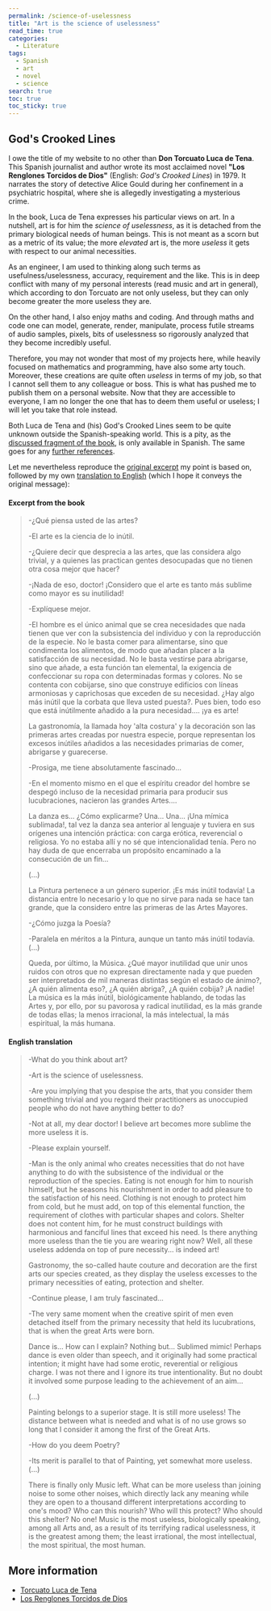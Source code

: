 ```yaml
---
permalink: /science-of-uselessness
title: "Art is the science of uselessness"
read_time: true
categories:
  - Literature
tags:
  - Spanish
  - art
  - novel
  - science
search: true
toc: true
toc_sticky: true
---
```


## God's Crooked Lines

I owe the title of my website to no other than **Don Torcuato Luca de Tena**.
This Spanish journalist and author wrote its most acclaimed novel
**"Los Renglones Torcidos de Dios"**
(English: _God's Crooked Lines_) in 1979.
It narrates the story of detective Alice Gould during her confinement in a psychiatric
hospital, where she is allegedly investigating a mysterious crime.

In the book, Luca de Tena expresses his particular views on art.
In a nutshell, art is for him the _science of uselessness_, as it is detached
from the primary biological needs of human beings.
This is not meant as a scorn but
as a metric of its value; the more _elevated_ art is,
the more _useless_ it gets with respect to our animal necessities.

As an engineer, I am used to thinking along such terms as
usefulness/uselessness, accuracy, requirement
and the like. This is in deep conflict with many of my personal interests (read music and art
in general), which according to don Torcuato are not only useless, but they can only become
greater the more useless they are.

On the other hand, I also enjoy maths and coding. And through maths and code one can model, generate, render, manipulate, process
futile streams of audio samples, pixels, bits of uselessness so rigorously analyzed that
they become incredibly useful.

Therefore, you may not wonder that most of my projects here,
while heavily focused on
mathematics and programming,
have also some arty touch.
Moreover, these creations are quite often _useless_ in terms of my job, so that I cannot sell them
to any colleague or boss. This is what has pushed me to publish them on a personal website.
Now that they are accessible to everyone,
I am no longer the one that has to deem them useful or
useless; I will let you take that role instead.

Both Luca de Tena and (his) God's Crooked Lines seem to be quite unknown
outside the Spanish-speaking world. This is a pity,
as the
[discussed fragment of the book](#excerpt-from-the-book),
is only available in Spanish.
The same goes for any [further references](#more-information).

Let me nevertheless reproduce the
[original excerpt](#excerpt-from-the-book) 
my point is based on,
followed by my own [translation to English](#english-translation)
(which I hope it conveys the original message):

#### Excerpt from the book

>-¿Qué piensa usted de las artes?
>
>-El arte es la ciencia de lo inútil.
>
>-¿Quiere decir que desprecia a las artes, que las considera algo trivial, y a quienes las practican gentes desocupadas que no tienen otra cosa mejor que hacer?
>
>-¡Nada de eso, doctor! ¡Considero que el arte es tanto más sublime como mayor es su inutilidad!
>
>-Explíquese mejor.
>
>-El hombre es el único animal que se crea necesidades que nada tienen que ver con la subsistencia del individuo
>y con la reproducción de la especie. No le basta comer para alimentarse,
>sino que condimenta los alimentos, de modo que añadan placer a la satisfacción de su necesidad.
>No le basta vestirse para abrigarse, sino que añade, a esta función tan elemental,
>la exigencia de confeccionar su ropa con determinadas formas y colores.
>No se contenta con cobijarse, sino que construye edificios con líneas armoniosas y caprichosas
>que exceden de su necesidad.
>¿Hay algo más inútil que la corbata que lleva usted puesta?.
>Pues bien, todo eso que está inútilmente añadido a la pura necesidad.... ¡ya es arte!
>
>La gastronomía, la llamada hoy 'alta costura' y la decoración son las primeras artes creadas por nuestra especie, porque representan los excesos inútiles añadidos a las necesidades primarias de comer, abrigarse y guarecerse.
>
>-Prosiga, me tiene absolutamente fascinado...
>
>-En el momento mismo en el que el espíritu creador del hombre se despegó incluso de la necesidad primaria para producir sus lucubraciones, nacieron las grandes Artes....
>
>La danza es... ¿Cómo explicarme? Una... Una... ¡Una mímica sublimada!,
>tal vez la danza sea anterior al lenguaje y tuviera en sus orígenes una intención práctica:
>con carga erótica, reverencial o religiosa. Yo no estaba allí y no sé que intencionalidad tenía.
>Pero no hay duda de que encerraba un propósito encaminado a la consecución de un fin...
>
>(...)
>
>La Pintura pertenece a un género superior. ¡Es más inútil todavía! La distancia entre lo necesario y lo que no sirve para nada se hace tan grande, que la considero entre las primeras de las Artes Mayores.
>
>-¿Cómo juzga la Poesía?
>
>-Paralela en méritos a la Pintura, aunque un tanto más inútil todavía. (...)
>
>Queda, por último, la Música.
>¿Qué mayor inutilidad que unir unos ruidos con otros que no expresan directamente nada
>y que pueden ser interpretados de mil maneras distintas según el estado de ánimo?,
>¿A quién alimenta eso?, ¿A quién abriga?, ¿A quién cobija?
>¡A nadie! La música es la más inútil, biológicamente hablando,
>de todas las Artes y, por ello, por su pavorosa y radical inutilidad,
>es la más grande de todas ellas; la menos irracional, la más intelectual,
>la más espiritual, la más humana.

#### English translation

>-What do you think about art?
>
>-Art is the science of uselessness.
>
>-Are you implying that you despise the arts, that you consider them something trivial
>and you regard their practitioners as unoccupied people who do not have anything better to do?
>
>-Not at all, my dear doctor! I believe art becomes more sublime the more useless it is.
>
>-Please explain yourself.
>
>-Man is the only animal who creates necessities that do not have anything to do with
>the subsistence of the individual or the reproduction of the species. Eating is not enough for him
>to nourish himself, but he seasons his nourishment in order to add pleasure to the
>satisfaction of his need. Clothing is not enough to protect him from cold,
>but he must add, on top
>of this elemental function, the requirement of clothes with particular shapes and colors.
>Shelter does not content him, for he must construct buildings with harmonious and fanciful
>lines that exceed his need.
>Is there anything more useless than the tie you are wearing right now?
>Well, all these useless addenda on top of pure necessity...
>is indeed art!
>
>Gastronomy, the so-called haute couture and decoration are the first arts our species
>created, as they display the useless excesses to the primary necessities of eating,
>protection and shelter.
>
>-Continue please, I am truly fascinated...
>
>-The very same moment when the creative spirit of men even detached itself from the primary
>necessity that held its lucubrations, that is when the great Arts were born.  
>
>Dance is... How can I explain? Nothing but... Sublimed mimic! Perhaps dance is even older than
>speech, and it originally had some practical intention; it might have had some erotic, reverential
>or religious charge. I was not there and I ignore its true intentionality.
>But no doubt it involved some purpose leading to the achievement of an aim...
>
>(...)
>
>
>Painting belongs to a superior stage. It is still more useless! The distance between what is
>needed and what is of no use grows so long that I consider it among the first of the Great Arts.
>
>-How do you deem Poetry?
>
>-Its merit is parallel to that of Painting, yet somewhat more useless. (...)
>
>There is finally only Music left.
>What can be more useless than joining noise to some other noises,
>which directly lack any meaning
>while they are open to a thousand different interpretations
>according to one's mood? Who can this nourish? Who will this protect?
>Who should this shelter? No one! Music is the most useless, biologically speaking,
>among all Arts and, as a result of its terrifying radical uselessness, it is the greatest
>among them; the least irrational, the most intellectual, the most spiritual, the most human.

## More information

* [Torcuato Luca de Tena](https://es.wikipedia.org/wiki/Torcuato_Luca_de_Tena_Brunet)
* [Los Renglones Torcidos de Dios](https://es.wikipedia.org/wiki/Los_renglones_torcidos_de_Dios)